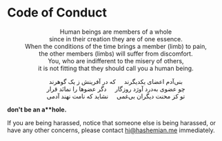 # Code of Conduct

<div align="center">

Human beings are members of a whole  
since in their creation they are of one essence.  
When the conditions of the time brings a member (limb) to pain,  
the other members (limbs) will suffer from discomfort.  
You, who are indifferent to the misery of others,  
it is not fitting that they should call you a human being.  

</div>

<div dir="rtl" align="center">
    
بنی‌آدم اعضای یکدیگرند&nbsp;&nbsp;&nbsp;&nbsp;&nbsp;که در آفرینش ز یک گوهرند  
چو عضوی به‌درد آورَد روزگار&nbsp;&nbsp;&nbsp;&nbsp;&nbsp;دگر عضوها را نمانَد قرار  
تو کز محنت دیگران بی‌غمی&nbsp;&nbsp;&nbsp;&nbsp;&nbsp;نشاید که نامت نهند آدمی  

</div>

**don't be an a\*\*hole.**

If you are being harassed, notice that someone else is being harassed, or have any other concerns, please contact hi@hashemian.me immediately.
